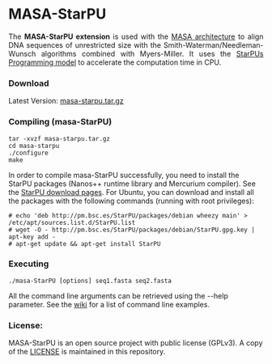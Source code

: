# MASA-StarPU

<p align="justify">
The <b>MASA-StarPU extension</b> is used with the <a href="https://github.com/edanssandes/MASA-Core">MASA architecture</a> to align DNA sequences of unrestricted size with the Smith-Waterman/Needleman-Wunsch algorithms combined with Myers-Miller. It uses the <a href="https://pm.bsc.es/StarPU">StarPUs Programming model</a> to accelerate the computation time in CPU. 
</p>

### Download

Latest Version: [masa-starpu.tar.gz](releases/masa-StarPU-1.0.1.1024.tar.gz?raw=true)


### Compiling (masa-StarPU)

```
tar -xvzf masa-starpu.tar.gz
cd masa-starpu
./configure
make
```

In order to compile masa-StarPU successfully, you need to install the StarPU packages (Nanos++ runtime library and Mercurium compiler). See the [StarPU download pages](http://pm.bsc.es/StarPU-downloads). For Ubuntu, you can download and install all the packages with the following commands (running with root privileges):

```
# echo 'deb http://pm.bsc.es/StarPU/packages/debian wheezy main' > /etc/apt/sources.list.d/StarPU.list
# wget -O - http://pm.bsc.es/StarPU/packages/debian/StarPU.gpg.key | apt-key add -
# apt-get update && apt-get install StarPU
```


### Executing

```
./masa-StarPU [options] seq1.fasta seq2.fasta
```
All the command line arguments can be retrieved using the --help parameter. See the [wiki](https://github.com/edanssandes/MASA-Core/wiki/Command-line-examples) for a list of command line examples.


### License:

MASA-StarPU is an open source project with public license (GPLv3). A copy of the [LICENSE](https://raw.githubusercontent.com/edanssandes/MASA-StarPU/master/LICENSE) is maintained in this repository. 

